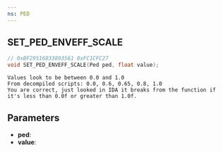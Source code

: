 ```yaml
---
ns: PED
---
```

## SET_PED_ENVEFF_SCALE

```c
// 0xBF29516833893561 0xFC1CFC27
void SET_PED_ENVEFF_SCALE(Ped ped, float value);
```

```
Values look to be between 0.0 and 1.0  
From decompiled scripts: 0.0, 0.6, 0.65, 0.8, 1.0  
You are correct, just looked in IDA it breaks from the function if it's less than 0.0f or greater than 1.0f.  
```

## Parameters
* **ped**: 
* **value**: 

